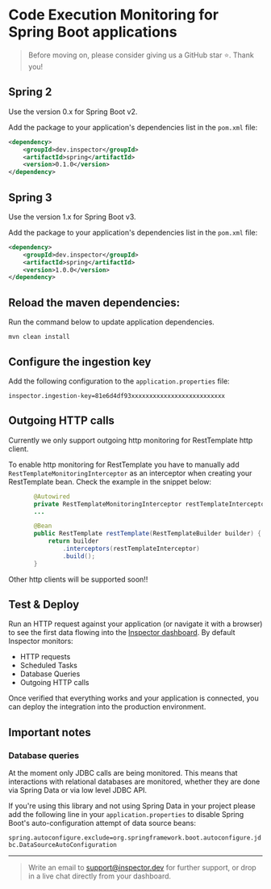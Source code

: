 ﻿# Code Execution Monitoring for Spring Boot applications
 
 > Before moving on, please consider giving us a GitHub star ⭐️. Thank you!

 ## Spring 2
 Use the version 0.x for Spring Boot v2.

Add the package to your application's dependencies list in the `pom.xml` file:

```xml
<dependency>
    <groupId>dev.inspector</groupId>
    <artifactId>spring</artifactId>
    <version>0.1.0</version>
</dependency>
```

 ## Spring 3
 Use the version 1.x for Spring Boot v3.

Add the package to your application's dependencies list in the `pom.xml` file:

```xml
<dependency>
    <groupId>dev.inspector</groupId>
    <artifactId>spring</artifactId>
    <version>1.0.0</version>
</dependency>
```

## Reload the maven dependencies:
Run the command below to update application dependencies.

```
mvn clean install
```

## Configure the ingestion key

Add the following configuration to the `application.properties` file:

```properties
inspector.ingestion-key=81e6d4df93xxxxxxxxxxxxxxxxxxxxxxxxxx
```
## Outgoing HTTP calls

Currently we only support outgoing http monitoring for RestTemplate http client.

To enable http monitoring for RestTemplate you have to manually add `RestTemplateMonitoringInterceptor` as an interceptor when creating your RestTemplate bean.
Check the example in the snippet below:

```java
       @Autowired
       private RestTemplateMonitoringInterceptor restTemplateInterceptor;
       ...

       @Bean
       public RestTemplate restTemplate(RestTemplateBuilder builder) {
           return builder
               .interceptors(restTemplateInterceptor)
               .build();
       }
```

Other http clients will be supported soon!!

## Test & Deploy

Run an HTTP request against your application (or navigate it with a browser) to see the first data flowing into the [Inspector dashboard](https://app.inspector.dev).
By default Inspector monitors:

- HTTP requests
- Scheduled Tasks
- Database Queries
- Outgoing HTTP calls

Once verified that everything works and your application is connected, you can deploy the integration into the production environment.

## Important notes

### Database queries

At the moment only JDBC calls are being monitored. This means that interactions with relational databases are monitored,
whether they are done via Spring Data or via low level JDBC API.

If you're using this library and not using Spring Data in your project please add the following line in your 
`application.properties` to disable Spring Boot's auto-configuration attempt of data source beans:

```spring.autoconfigure.exclude=org.springframework.boot.autoconfigure.jdbc.DataSourceAutoConfiguration```

---

> Write an email to [support@inspector.dev](mailto:support@inspector.dev) for further support, or drop in a live chat directly from your dashboard.
